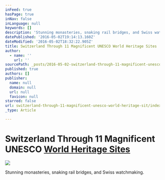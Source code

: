 ```yaml
---
inFeed: true
hasPage: true
inNav: false
inLanguage: null
keywords: []
description: 'Stunning monasteries, snaking rail bridges, and Swiss watchmaking.'
datePublished: '2016-05-02T19:14:13.160Z'
dateModified: '2016-05-02T18:32:22.905Z'
title: Switzerland Through 11 Magnificent UNESCO World Heritage Sites
author:
  - name: ''
    url: ''
sourcePath: _posts/2016-05-02-switzerland-through-11-magnificent-unesco-world-heritage-sit.md
published: true
authors: []
publisher:
  name: null
  domain: null
  url: null
  favicon: null
starred: false
url: switzerland-through-11-magnificent-unesco-world-heritage-sit/index.html
_type: Article

---
```

# Switzerland Through 11 Magnificent UNESCO [World Heritage Sites][0]
![](https://the-grid-user-content.s3-us-west-2.amazonaws.com/7402cb8d-dd87-40ff-8b87-8b0c37241a67.jpg)

Stunning monasteries, snaking rail bridges, and Swiss watchmaking.

[0]: http://www.natgeotraveller.in/magazine/month/swiss-special/swiss-heritage/